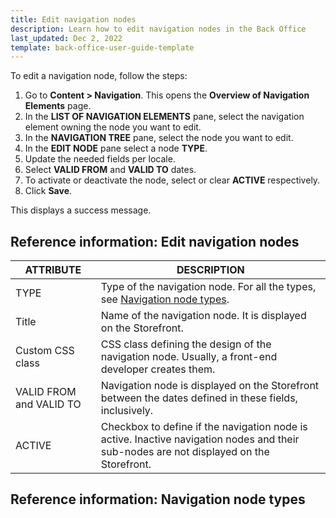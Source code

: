 ```yaml
---
title: Edit navigation nodes
description: Learn how to edit navigation nodes in the Back Office
last_updated: Dec 2, 2022
template: back-office-user-guide-template
---
```


To edit a navigation node, follow the steps:

1. Go to **Content&nbsp;<span aria-label="and then">></span> Navigation**.
  This opens the **Overview of Navigation Elements** page.
2. In the **LIST OF NAVIGATION ELEMENTS** pane, select the navigation element owning the node you want to edit.
3. In the **NAVIGATION TREE** pane, select the node you want to edit.
4. In the **EDIT NODE** pane select a node **TYPE**.
5. Update the needed fields per locale.
6. Select **VALID FROM** and **VALID TO** dates.
7. To activate or deactivate the node, select or clear **ACTIVE** respectively.
4. Click **Save**.

This displays a success message.

## Reference information: Edit navigation nodes

| ATTRIBUTE | DESCRIPTION |
| --- | --- |
| TYPE | Type of the navigation node. For all the types, see [Navigation node types](#reference-information-navigation-node-types). |
| Title | Name of the navigation node. It is displayed on the Storefront. |
| Custom CSS class | CSS class defining the design of the navigation node. Usually, a front-end developer creates them. |
| VALID FROM and VALID TO | Navigation node is displayed on the Storefront between the dates defined in these fields, inclusively. |
| ACTIVE | Checkbox to define if the navigation node is active. Inactive navigation nodes and their sub-nodes are not displayed on the Storefront.  |

## Reference information: Navigation node types
